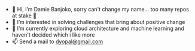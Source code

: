 - 👋 Hi, I’m Damie Banjoko, sorry can't change my name... too many repos at stake 🙈
- 👀 I’m interested in solving challenges that bring about positive change
- 🌱 I’m currently exploring cloud architecture and machine learning and haven't decided which i like more 
- 📫 Send a mail to dyopal@gmail.com 

<!---
mordernGeek/mordernGeek is a ✨ special ✨ repository because its `README.md` (this file) appears on your GitHub profile.
You can click the Preview link to take a look at your changes.
--->

